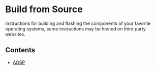 # Build from Source

Instructions for building and flashing the components of your favorite operating systems, some instructions may be hosted on third party websites.

## Contents

- [AOSP](AOSP.md)
